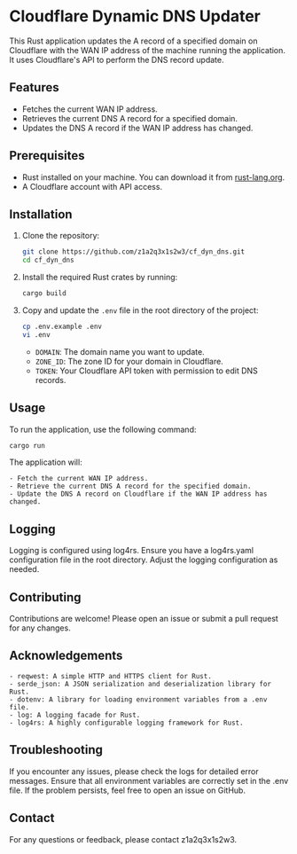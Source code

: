 # Cloudflare Dynamic DNS Updater

This Rust application updates the A record of a specified domain on Cloudflare with the WAN IP address of the machine running the application. It uses Cloudflare's API to perform the DNS record update.

## Features

- Fetches the current WAN IP address.
- Retrieves the current DNS A record for a specified domain.
- Updates the DNS A record if the WAN IP address has changed.

## Prerequisites

- Rust installed on your machine. You can download it from [rust-lang.org](https://www.rust-lang.org/).
- A Cloudflare account with API access.

## Installation

1. Clone the repository:
    ```sh
    git clone https://github.com/z1a2q3x1s2w3/cf_dyn_dns.git
    cd cf_dyn_dns
    ```

2. Install the required Rust crates by running:
    ```sh
    cargo build
    ```

3. Copy and update the `.env` file in the root directory of the project:
    ```sh
    cp .env.example .env
    vi .env
    ```

    - `DOMAIN`: The domain name you want to update.
    - `ZONE_ID`: The zone ID for your domain in Cloudflare.
    - `TOKEN`: Your Cloudflare API token with permission to edit DNS records.

## Usage

To run the application, use the following command:
```sh
cargo run
```

The application will:

    - Fetch the current WAN IP address.
    - Retrieve the current DNS A record for the specified domain.
    - Update the DNS A record on Cloudflare if the WAN IP address has changed.

## Logging

Logging is configured using log4rs. Ensure you have a log4rs.yaml configuration file in the root directory. Adjust the logging configuration as needed.

## Contributing

Contributions are welcome! Please open an issue or submit a pull request for any changes.

## Acknowledgements

    - reqwest: A simple HTTP and HTTPS client for Rust.
    - serde_json: A JSON serialization and deserialization library for Rust.
    - dotenv: A library for loading environment variables from a .env file.
    - log: A logging facade for Rust.
    - log4rs: A highly configurable logging framework for Rust.

## Troubleshooting

If you encounter any issues, please check the logs for detailed error messages. Ensure that all environment variables are correctly set in the .env file. If the problem persists, feel free to open an issue on GitHub.

## Contact

For any questions or feedback, please contact z1a2q3x1s2w3.
